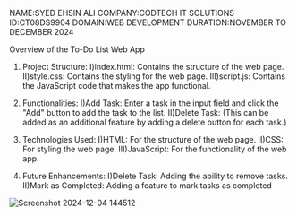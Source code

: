 NAME:SYED EHSIN ALI
COMPANY:CODTECH IT SOLUTIONS
ID:CT08DS9904
DOMAIN:WEB DEVELOPMENT
DURATION:NOVEMBER TO DECEMBER 2024


Overview of the To-Do List Web App

1. Project Structure:
I)index.html: Contains the structure of the web page.
II)style.css: Contains the styling for the web page.
III)script.js: Contains the JavaScript code that makes the app functional.

2. Functionalities:
I)Add Task: Enter a task in the input field and click the "Add" button to add the task to the list.
II)Delete Task: (This can be added as an additional feature by adding a delete button for each task.)

3. Technologies Used:
I)HTML: For the structure of the web page.
II)CSS: For styling the web page.
III)JavaScript: For the functionality of the web app.

4. Future Enhancements:
I)Delete Task: Adding the ability to remove tasks.
II)Mark as Completed: Adding a feature to mark tasks as completed

 
![Screenshot 2024-12-04 144512](https://github.com/user-attachments/assets/d13ada98-df5b-4397-83ba-6b79bc3b096d)
